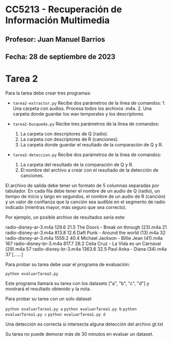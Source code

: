 # CC5213 - Recuperación de Información Multimedia
## Profesor: Juan Manuel Barrios 
## Fecha: 28 de septiembre de 2023 

# Tarea 2

Para la tarea debe crear tres programas:

  * `tarea2-extractor.py`
     Recibe dos parámetros de la línea de comandos:
	    1. Una carpeta con audios. Procesa todos los archivos .m4a.
        2. Una carpeta donde guardar los wav temporales y los descriptores.
   
  * `tarea2-busqueda.py`
     Recibe tres parámetros de la línea de comandos:
	   1. La carpeta con descriptores de Q (radio).
	   2. La carpeta con descriptores de R (canciones).
	   3. La carpeta donde guardar el resultado de la comparación de Q y R.

  * `tarea2-deteccion.py`
     Recibe dos parámetros de la línea de comandos:
	   1. La carpeta del resultado de la comparación de Q y R.
	   2. El nombre del archivo a crear con el resultado de la detección de canciones.

El archivo de salida debe tener un formato de 5 columnas separadas por tabulador. En cada
fila debe tener el nombre de un audio de Q (radio), un tiempo de inicio y largo en segundos,
el nombre de un audio de R (canción) y un valor de confianza que la canción sea audible en
el segmento de radio indicado (mientras mayor, más seguro que sea correcto).

Por ejemplo, un posible archivo de resultados sería este:

radio-disney-ar-3.m4a	129.6	21.5	The Doors - Break on through (23).m4a	21
radio-disney-ar-3.m4a	813.8	12.6	Daft Punk - Around the world (13).m4a	32
radio-disney-ar-3.m4a	1559.2	40.4	Michael Jackson - Billie Jean (41).m4a	167
radio-disney-br-3.m4a	817.7	28.2	Celia Cruz - La Vida es un Carnaval (29).m4a	57
radio-disney-br-3.m4a	1363.6	32.5	Paul Anka - Diana (34).m4a	37
[......]


Para probar su tarea debe usar el programa de evaluación:

  `python evaluarTarea2.py`

Este programa llamará su tarea con los datasets ["a", "b", "c", "d"] y mostrará el resultado obtenido y la nota.

Para probar su tarea con un solo dataset 

  `python evaluarTarea1.py a`
  `python evaluarTarea1.py b`
  `python evaluarTarea1.py c`
  `python evaluarTarea1.py d`

Una detección es correcta si intersecta alguna detección del archivo gt.txt

Su tarea no puede demorar más de 30 minutos en evaluar un dataset.
